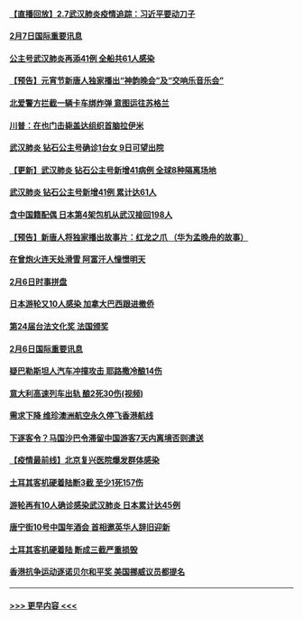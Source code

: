 #### [【直播回放】2.7武汉肺炎疫情追踪：习近平要动刀子](../pages/prog202/a102771649.md?t=02072311) 
#### [2月7日国际重要讯息](../pages/prog202/a102771747.md?t=02072311) 
#### [公主号武汉肺炎再添41例 全船共61人感染](../pages/prog202/a102771703.md?t=02072311) 
#### [【预告】元宵节新唐人独家播出“神韵晚会”及“交响乐音乐会”](../pages/prog202/a102767674.md?t=02072311) 
#### [北爱警方拦截一辆卡车绑炸弹 意图运往苏格兰](../pages/prog202/a102771609.md?t=02072311) 
#### [川普：在也门击毙盖达组织首脑拉伊米](../pages/prog202/a102771528.md?t=02072311) 
#### [武汉肺炎 钻石公主号确诊1台女 9日可望出院](../pages/prog202/a102771518.md?t=02072311) 
#### [【更新】武汉肺炎 钻石公主号新增41病例 全球8种隔离场地](../pages/prog202/a102770740.md?t=02072311) 
#### [武汉肺炎 钻石公主号新增41例 累计达61人](../pages/prog202/a102771486.md?t=02072311) 
#### [含中国籍配偶 日本第4架包机从武汉接回198人](../pages/prog202/a102771472.md?t=02072311) 
#### [【预告】新唐人将独家播出故事片：红龙之爪 （华为孟晚舟的故事）](../pages/prog202/a102767728.md?t=02072311) 
#### [在曾炮火连天处滑雪 阿富汗人憧憬明天](../pages/prog202/a102771290.md?t=02072311) 
#### [2月6日时事拼盘](../pages/prog202/a102771225.md?t=02072311) 
#### [日本游轮又10人感染 加拿大巴西跟进撤侨](../pages/prog202/a102771084.md?t=02072311) 
#### [第24届台法文化奖 法国颁奖](../pages/prog202/a102771032.md?t=02072311) 
#### [2月6日国际重要讯息](../pages/prog202/a102770794.md?t=02072311) 
#### [疑巴勒斯坦人汽车冲撞攻击 耶路撒冷酿14伤](../pages/prog202/a102770586.md?t=02072311) 
#### [意大利高速列车出轨 酿2死30伤(视频)](../pages/prog202/a102770762.md?t=02072311) 
#### [需求下降 维珍澳洲航空永久停飞香港航线](../pages/prog202/a102770751.md?t=02072311) 
#### [下逐客令？马国沙巴令滞留中国游客7天内离境否则遣送](../pages/prog202/a102770640.md?t=02072311) 
#### [【疫情最前线】北京复兴医院爆发群体感染](../pages/prog202/a102770602.md?t=02072311) 
#### [土耳其客机硬着陆断3截 至少1死157伤](../pages/prog202/a102770508.md?t=02072311) 
#### [游轮再有10人确诊感染武汉肺炎 日本累计达45例](../pages/prog202/a102770476.md?t=02072311) 
#### [唐宁街10号中国年酒会 首相邀英华人辞旧迎新](../pages/prog202/a102770458.md?t=02072311) 
#### [土耳其客机硬着陆 断成三截严重损毁](../pages/prog202/a102770239.md?t=02072311) 
#### [香港抗争运动逐诺贝尔和平奖 美国挪威议员都提名](../pages/prog202/a102770390.md?t=02072311) 

----
#### [ >>> 更早内容 <<< ](../indexes/prog202-earlier.md)
